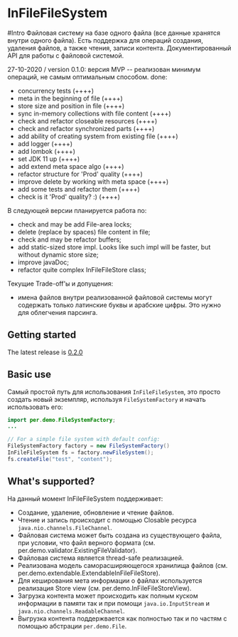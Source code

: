 InFileFileSystem
=====
#Intro
Файловая систему на базе одного файла (все данные хранятся внутри одного файла). 
Есть поддержка для операций создания, удаления файлов, а также чтения, записи контента. 
Документированный API для работы с файловой системой.

27-10-2020 / version 0.1.0:
версия MVP -- реализован минимум операций, не самым оптимальным способом.
done:
- concurrency tests (++++)
- meta in the beginning of file (++++)
- store size and position in file (++++)
- sync in-memory collections with file content (++++)
- check and refactor closeable resources (++++)
- check and refactor synchronized parts (++++)
- add ability of creating system from existing file (++++)
- add logger (++++)
- add lombok (++++)
- set JDK 11 up (++++)
- add extend meta space algo (++++)
- refactor structure for 'Prod' quality (++++)
- improve delete by working with meta space (++++)
- add some tests and refactor them (++++)
- check is it 'Prod' quality? :) (++++)

В следующей версии планируется работа по:
- check and may be add File-area locks;
- delete (replace by spaces) file content in file;
- check and may be refactor buffers;
- add static-sized store impl. Looks like such impl will be faster, but without dynamic store size;
- improve javaDoc;
- refactor quite complex InFileFileStore class;

Текущие Trade-off'ы и допущения:
- имена файлов внутри реализованной файловой системы могут содержать только латинские буквы и арабские цифры. 
    Это нужно для облегчения парсинга.

Getting started
---------------
The latest release is [0.2.0](https://github.com/ppeerr/file-system/releases/tag/v0.2.0)

Basic use
---------
Самый простой путь для использования `InFileFileSystem`, это просто создать новый экземпляр, используя `FileSystemFactory`
и начать использовать его:

```java
import per.demo.FileSystemFactory;
...

// For a simple file system with default config:
FileSystemFactory factory = new FileSystemFactory()
InFileFileSystem fs = factory.newFileSystem();
fs.createFile("test", "content");
```

What's supported?
-----------------

На данный момент InFileFileSystem поддерживает:

- Создание, удаление, обновление и чтение файлов.
- Чтение и запись происходит с помощью Closable ресурса `java.nio.channels.FileChannel`.
- Файловая система может быть создана из существующего файла,
    при условии, что файл верного формата (см. per.demo.validator.ExistingFileValidator).
- Файловая система является thread-safe реализацией.
- Реализована модель саморасширяющегося хранилища файлов (см. per.demo.extendable.ExtendableInFileFileStore).
- Для кеширования мета информации о файлах используется реализация Store view (см. per.demo.InFileFileStoreView).
- Загрузка контента может происходить как полным куском информации в памяти так и при помощи `java.io.InputStream` 
    и `java.nio.channels.ReadableChannel`.
- Выгрузка контента поддержвается как полностью так и по частям с помощью абстрации `per.demo.File`.